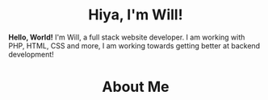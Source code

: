 <h1 align="center">Hiya, I'm Will!</h1>

**Hello, World!** I'm Will, a full stack website developer. I am working with PHP, HTML, CSS and more, I am working towards getting better at backend development! 

<h1 align="center">About Me</h1>

